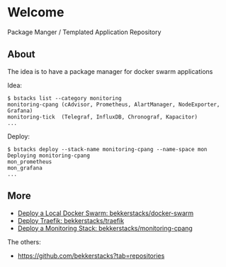 # Welcome
Package Manger / Templated Application Repository

## About

The idea is to have a package manager for docker swarm applications

Idea:

```
$ bstacks list --category monitoring
monitoring-cpang (cAdvisor, Prometheus, AlartManager, NodeExporter, Grafana)
monitoring-tick  (Telegraf, InfluxDB, Chronograf, Kapacitor)
...
```

Deploy:

```
$ bstacks deploy --stack-name monitoring-cpang --name-space mon
Deploying monitoring-cpang
mon_prometheus
mon_grafana
...
```

## More

- [Deploy a Local Docker Swarm: bekkerstacks/docker-swarm](https://github.com/bekkerstacks/docker-swarm)
- [Deploy Traefik: bekkerstacks/traefik](https://github.com/bekkerstacks/traefik)
- [Deploy a Monitoring Stack: bekkerstacks/monitoring-cpang](https://github.com/bekkerstacks/monitoring-cpang)

The others:
- https://github.com/bekkerstacks?tab=repositories
